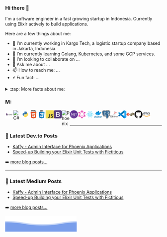 ### Hi there 👋

I'm a software engineer in a fast growing startup in Indonesia. Currently using Elixir actively to build applications.

Here are a few things about me:

- 🔭 I’m currently working in Kargo Tech, a logistic startup company based in Jakarta, Indonesia.
- 🌱 I’m currently learning Golang, Kubernetes, and some GCP services.
- 👯 I’m looking to collaborate on ...
- 💬 Ask me about ...
- 📫 How to reach me: ...
- ⚡ Fun fact: ...

<details>
  <summary>:zap: More facts about me:</summary>
  
<!--START_SECTION:more-facts-->
Lorem ipsum Lorem ipsum Lorem ipsum Lorem ipsum Lorem ipsum Lorem ipsum Lorem ipsum Lorem ipsum Lorem ipsum Lorem ipsum Lorem ipsum Lorem ipsumLorem ipsum Lorem ipsum Lorem ipsum Lorem ipsum Lorem ipsum Lorem ipsumLorem ipsum Lorem ipsum Lorem ipsum Lorem ipsum Lorem ipsum Lorem ipsumLorem ipsum Lorem ipsum Lorem ipsum Lorem ipsum Lorem ipsum Lorem ipsum
<!--END_SECTION:more-facts-->

</details>


### M:

<img align="left" alt="Elixir" width="26px" src="https://raw.githubusercontent.com/github/explore/d106aa3f6fa091ab80ab5c8cf0d931baff3caaea/topics/elixir/elixir.png" />
<img align="left" alt="C#" width="26px" src="https://pluralsight.imgix.net/paths/path-icons/csharp-e7b8fcd4ce.png" />
<img align="left" alt="Python" width="26px" src="https://raw.githubusercontent.com/github/explore/80688e429a7d4ef2fca1e82350fe8e3517d3494d/topics/python/python.png" />
<img align="left" alt="HTML" width="26px" src="https://raw.githubusercontent.com/github/explore/80688e429a7d4ef2fca1e82350fe8e3517d3494d/topics/html/html.png" />
<img align="left" alt="CSS" width="26px" src="https://raw.githubusercontent.com/github/explore/80688e429a7d4ef2fca1e82350fe8e3517d3494d/topics/css/css.png" />
<img align="left" alt="Javascript" width="26px" src="https://raw.githubusercontent.com/github/explore/80688e429a7d4ef2fca1e82350fe8e3517d3494d/topics/javascript/javascript.png" />
<img align="left" alt="Bootstrap" width="26px" src="https://raw.githubusercontent.com/github/explore/80688e429a7d4ef2fca1e82350fe8e3517d3494d/topics/bootstrap/bootstrap.png" />
<img align="left" alt="Phoenix" width="26px" src="https://miro.medium.com/max/4800/1*THRh4--2uAqVuBM_Iab78A.png" />
<img align="left" alt=".NET" width="26px" src="https://raw.githubusercontent.com/github/explore/93d8a67084f94b2a444e510199a6e7622e5b09a3/topics/dotnet/dotnet.png" />
<img align="left" alt="GraphQL" width="26px" src="https://raw.githubusercontent.com/github/explore/5c058a388828bb5fde0bcafd4bc867b5bb3f26f3/topics/graphql/graphql.png" />
<img align="left" alt="React" width="26px" src="https://raw.githubusercontent.com/github/explore/80688e429a7d4ef2fca1e82350fe8e3517d3494d/topics/react/react.png" />
<img align="left" alt="Docker" width="26px" src="https://raw.githubusercontent.com/github/explore/80688e429a7d4ef2fca1e82350fe8e3517d3494d/topics/docker/docker.png" />
<img align="left" alt="Postgres" width="26px" src="https://raw.githubusercontent.com/github/explore/80688e429a7d4ef2fca1e82350fe8e3517d3494d/topics/postgresql/postgresql.png" />
<img align="left" alt="MicrosoftSQLServer" width="26px" src="https://raw.githubusercontent.com/github/explore/96943574ba0c0340ba6ea1e6f768e9abe43e34e1/topics/sql-server/sql-server.png" />
<img align="left" alt="Visual Studio Code" width="26px" src="https://raw.githubusercontent.com/github/explore/80688e429a7d4ef2fca1e82350fe8e3517d3494d/topics/visual-studio-code/visual-studio-code.png" />
<img align="left" alt="Git" width="26px" src="https://raw.githubusercontent.com/github/explore/80688e429a7d4ef2fca1e82350fe8e3517d3494d/topics/git/git.png" />
<img align="left" alt="GitHub" width="26px" src="https://raw.githubusercontent.com/github/explore/78df643247d429f6cc873026c0622819ad797942/topics/github/github.png" />
<img align="left" alt="AWS" width="26px" src="https://raw.githubusercontent.com/github/explore/fbceb94436312b6dacde68d122a5b9c7d11f9524/topics/aws/aws.png" />

<br />
<br />

---

### 📕 Latest Dev.to Posts

<!-- BLOG-POST-LIST:START -->
- [Kaffy - Admin Interface for Phoenix Applications](https://dev.to/abiwinanda/kaffy-admin-interface-for-phoenix-applications-3oon)
- [Speed-up Building your Elixir Unit Tests with Fictitious](https://dev.to/abiwinanda/speed-up-building-your-elixir-unit-tests-with-fictitious-5gk1)
<!-- BLOG-POST-LIST:END -->

➡️ [more blog posts...](https://dev.to/abiwinanda)

---

### 📕 Latest Medium Posts

<!-- BLOG-POST-LIST:START -->
- [Kaffy - Admin Interface for Phoenix Applications](https://dev.to/abiwinanda/kaffy-admin-interface-for-phoenix-applications-3oon)
- [Speed-up Building your Elixir Unit Tests with Fictitious](https://dev.to/abiwinanda/speed-up-building-your-elixir-unit-tests-with-fictitious-5gk1)
<!-- BLOG-POST-LIST:END -->

➡️ [more blog posts...](https://dev.to/abiwinanda)

![Nyoman Abiwinanda](https://raw.githubusercontent.com/abiwinanda/abiwinanda/main/bottom_header.svg?token=AHQ25CVRSH22TUXDF5XX46LBUJAUQ)

